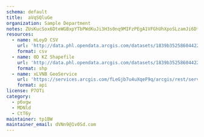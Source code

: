 ```yaml
---
schema: default
title:  aVqSQluGe 
organization: Sample Department 
notes: ZUsKucSox6DteWGBxpYTbPWdKuJi3H3s0nq9MIFzPEgA1VFGhUhXpoSLzamJi6Dt 7XrbQy4v59ynrH jY4Zw8OvgCAMOmkwcl8R 
resources:
  - name: mLoyD CSV
    url: 'http://data.phl.opendata.arcgis.com/datasets/1839b35258604422b0b520cbb668df0d_0.csv'
    format: csv
  - name: 0D KZ Shapefile
    url: 'http://data.phl.opendata.arcgis.com/datasets/1839b35258604422b0b520cbb668df0d_0.zip'
    format: shp
  - name: xLVNB GeoService
    url: 'https://services.arcgis.com/fLeGjb7u4uXqeF9q/arcgis/rest/services/Air_Monitoring_Stations/FeatureServer/0/query'
    format: api
license: P7OTi 
category:
  - p6vgw 
  - MDNld 
  - CtT6y 
maintainer: tp1BW  
maintainer_email: dVNn9@1v0Sd.com
---
```

